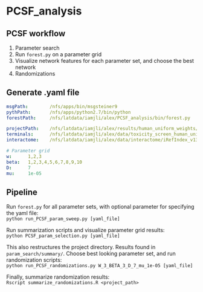 # PCSF_analysis

## PCSF workflow
1. Parameter search
  1. Run `forest.py` on a parameter grid
  2. Visualize network features for each parameter set, and choose the best network
2. Randomizations

## Generate .yaml file
```yaml
msgPath:        /nfs/apps/bin/msgsteiner9
pythPath:       /nfs/apps/python2.7/bin/python
forestPath:     /nfs/latdata/iamjli/alex/PCSF_analysis/bin/forest.py

projectPath:    /nfs/latdata/iamjli/alex/results/human_uniform_weights/
terminals:      /nfs/latdata/iamjli/alex/data/toxicity_screen_human_uniform_prizes.tsv
interactome:    /nfs/latdata/iamjli/alex/data/interactome/iRefIndex_v13_MIScore_interactome.txt

# Parameter grid
w:      1,2,3
beta:   1,2,3,4,5,6,7,8,9,10
D:      7
mu:     1e-05
```

## Pipeline
Run `forest.py` for all parameter sets, with optional parameter for specifying the yaml file:  
    ```python run_PCSF_param_sweep.py [yaml_file]```
    
Run summarization scripts and visualize parameter grid results:  
    ```python PCSF_param_selection.py [yaml_file]```
    
This also restructures the project directory. Results found in `param_search/summary/`. Choose best looking parameter set, and run randomization scripts:  
    ```python run_PCSF_randomizations.py W_3_BETA_3_D_7_mu_1e-05 [yaml_file]``` 
    
Finally, summarize randomization results:  
    ```Rscript summarize_randomizations.R <project_path>```
